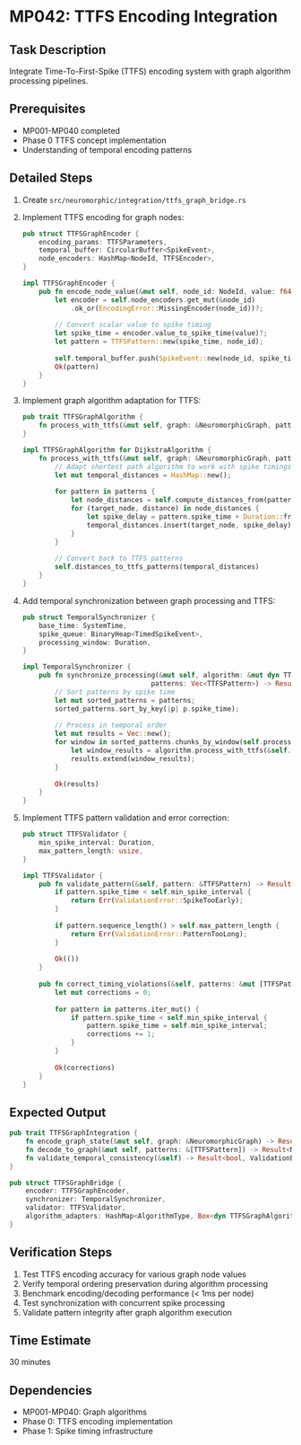 # MP042: TTFS Encoding Integration

## Task Description
Integrate Time-To-First-Spike (TTFS) encoding system with graph algorithm processing pipelines.

## Prerequisites
- MP001-MP040 completed
- Phase 0 TTFS concept implementation
- Understanding of temporal encoding patterns

## Detailed Steps

1. Create `src/neuromorphic/integration/ttfs_graph_bridge.rs`

2. Implement TTFS encoding for graph nodes:
   ```rust
   pub struct TTFSGraphEncoder {
       encoding_params: TTFSParameters,
       temporal_buffer: CircularBuffer<SpikeEvent>,
       node_encoders: HashMap<NodeId, TTFSEncoder>,
   }
   
   impl TTFSGraphEncoder {
       pub fn encode_node_value(&mut self, node_id: NodeId, value: f64) -> Result<TTFSPattern, EncodingError> {
           let encoder = self.node_encoders.get_mut(&node_id)
               .ok_or(EncodingError::MissingEncoder(node_id))?;
           
           // Convert scalar value to spike timing
           let spike_time = encoder.value_to_spike_time(value)?;
           let pattern = TTFSPattern::new(spike_time, node_id);
           
           self.temporal_buffer.push(SpikeEvent::new(node_id, spike_time));
           Ok(pattern)
       }
   }
   ```

3. Implement graph algorithm adaptation for TTFS:
   ```rust
   pub trait TTFSGraphAlgorithm {
       fn process_with_ttfs(&mut self, graph: &NeuromorphicGraph, patterns: &[TTFSPattern]) -> Result<Vec<TTFSPattern>, ProcessingError>;
   }
   
   impl TTFSGraphAlgorithm for DijkstraAlgorithm {
       fn process_with_ttfs(&mut self, graph: &NeuromorphicGraph, patterns: &[TTFSPattern]) -> Result<Vec<TTFSPattern>, ProcessingError> {
           // Adapt shortest path algorithm to work with spike timings
           let mut temporal_distances = HashMap::new();
           
           for pattern in patterns {
               let node_distances = self.compute_distances_from(pattern.node_id)?;
               for (target_node, distance) in node_distances {
                   let spike_delay = pattern.spike_time + Duration::from_millis(distance as u64);
                   temporal_distances.insert(target_node, spike_delay);
               }
           }
           
           // Convert back to TTFS patterns
           self.distances_to_ttfs_patterns(temporal_distances)
       }
   }
   ```

4. Add temporal synchronization between graph processing and TTFS:
   ```rust
   pub struct TemporalSynchronizer {
       base_time: SystemTime,
       spike_queue: BinaryHeap<TimedSpikeEvent>,
       processing_window: Duration,
   }
   
   impl TemporalSynchronizer {
       pub fn synchronize_processing(&mut self, algorithm: &mut dyn TTFSGraphAlgorithm, 
                                   patterns: Vec<TTFSPattern>) -> Result<Vec<TTFSPattern>, SyncError> {
           // Sort patterns by spike time
           let mut sorted_patterns = patterns;
           sorted_patterns.sort_by_key(|p| p.spike_time);
           
           // Process in temporal order
           let mut results = Vec::new();
           for window in sorted_patterns.chunks_by_window(self.processing_window) {
               let window_results = algorithm.process_with_ttfs(&self.graph, window)?;
               results.extend(window_results);
           }
           
           Ok(results)
       }
   }
   ```

5. Implement TTFS pattern validation and error correction:
   ```rust
   pub struct TTFSValidator {
       min_spike_interval: Duration,
       max_pattern_length: usize,
   }
   
   impl TTFSValidator {
       pub fn validate_pattern(&self, pattern: &TTFSPattern) -> Result<(), ValidationError> {
           if pattern.spike_time < self.min_spike_interval {
               return Err(ValidationError::SpikeTooEarly);
           }
           
           if pattern.sequence_length() > self.max_pattern_length {
               return Err(ValidationError::PatternTooLong);
           }
           
           Ok(())
       }
       
       pub fn correct_timing_violations(&self, patterns: &mut [TTFSPattern]) -> Result<u32, CorrectionError> {
           let mut corrections = 0;
           
           for pattern in patterns.iter_mut() {
               if pattern.spike_time < self.min_spike_interval {
                   pattern.spike_time = self.min_spike_interval;
                   corrections += 1;
               }
           }
           
           Ok(corrections)
       }
   }
   ```

## Expected Output
```rust
pub trait TTFSGraphIntegration {
    fn encode_graph_state(&mut self, graph: &NeuromorphicGraph) -> Result<Vec<TTFSPattern>, EncodingError>;
    fn decode_to_graph(&mut self, patterns: &[TTFSPattern]) -> Result<NeuromorphicGraph, DecodingError>;
    fn validate_temporal_consistency(&self) -> Result<bool, ValidationError>;
}

pub struct TTFSGraphBridge {
    encoder: TTFSGraphEncoder,
    synchronizer: TemporalSynchronizer,
    validator: TTFSValidator,
    algorithm_adapters: HashMap<AlgorithmType, Box<dyn TTFSGraphAlgorithm>>,
}
```

## Verification Steps
1. Test TTFS encoding accuracy for various graph node values
2. Verify temporal ordering preservation during algorithm processing
3. Benchmark encoding/decoding performance (< 1ms per node)
4. Test synchronization with concurrent spike processing
5. Validate pattern integrity after graph algorithm execution

## Time Estimate
30 minutes

## Dependencies
- MP001-MP040: Graph algorithms
- Phase 0: TTFS encoding implementation
- Phase 1: Spike timing infrastructure